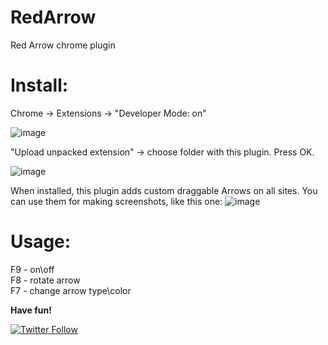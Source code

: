 # RedArrow
Red Arrow chrome plugin

# Install:
Chrome -> Extensions -> "Developer Mode: on"

![image](https://user-images.githubusercontent.com/12745995/139560473-7a8ce50d-4a16-4e69-8e76-721ca10c7792.png)

"Upload unpacked extension" -> choose folder with this plugin. Press OK.

![image](https://user-images.githubusercontent.com/12745995/139560543-d136493f-2805-416d-b9fa-295530c722b9.png)

When installed, this plugin adds custom draggable Arrows on all sites. You can use them for making screenshots, like this one:
![image](https://user-images.githubusercontent.com/12745995/139560822-83b34f37-0e9d-4ac4-ae68-ef240a69231d.png)

# Usage:
F9 - on\off<br>
F8 - rotate arrow<br>
F7 - change arrow type\color<br>

<b>Have fun!</b>

<a href="https://twitter.com/SoberGrim">![Twitter Follow](https://img.shields.io/twitter/follow/SoberGrim?style=social)</a>
